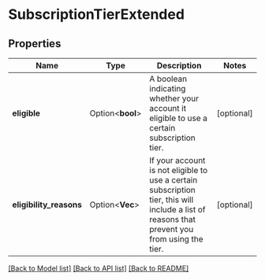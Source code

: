 # SubscriptionTierExtended

## Properties

Name | Type | Description | Notes
------------ | ------------- | ------------- | -------------
**eligible** | Option<**bool**> | A boolean indicating whether your account it eligible to use a certain subscription tier. | [optional]
**eligibility_reasons** | Option<**Vec<String>**> | If your account is not eligible to use a certain subscription tier, this will include a list of reasons that prevent you from using the tier. | [optional]

[[Back to Model list]](../README.md#documentation-for-models) [[Back to API list]](../README.md#documentation-for-api-endpoints) [[Back to README]](../README.md)


